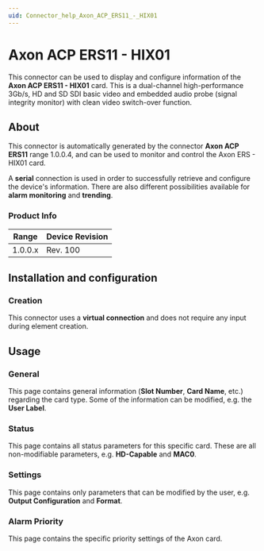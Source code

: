 ```yaml
---
uid: Connector_help_Axon_ACP_ERS11_-_HIX01
---
```


# Axon ACP ERS11 - HIX01

This connector can be used to display and configure information of the **Axon ACP ERS11 - HIX01** card. This is a dual-channel high-performance 3Gb/s, HD and SD SDI basic video and embedded audio probe (signal integrity monitor) with clean video switch-over function.

## About

This connector is automatically generated by the connector **Axon ACP ERS11** range 1.0.0.4, and can be used to monitor and control the Axon ERS - HIX01 card.

A **serial** connection is used in order to successfully retrieve and configure the device's information. There are also different possibilities available for **alarm monitoring** and **trending**.

### Product Info

| **Range** | **Device Revision** |
|------------------|---------------------|
| 1.0.0.x          | Rev. 100            |

## Installation and configuration

### Creation

This connector uses a **virtual connection** and does not require any input during element creation.

## Usage

### General

This page contains general information (**Slot Number**, **Card Name**, etc.) regarding the card type. Some of the information can be modified, e.g. the **User Label**.

### Status

This page contains all status parameters for this specific card. These are all non-modifiable parameters, e.g. **HD-Capable** and **MAC0**.

### Settings

This page contains only parameters that can be modified by the user, e.g. **Output Configuration** and **Format**.

### Alarm Priority

This page contains the specific priority settings of the Axon card.
